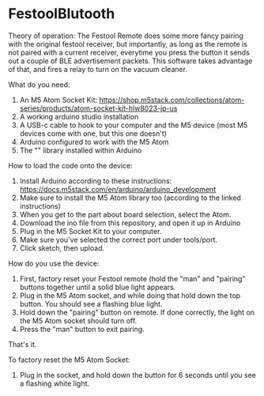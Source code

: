 # FestoolBlutooth

Theory of operation:
The Festool Remote does some more fancy pairing with the original festool receiver, but importantly, as long as the remote is not paired with a current receiver, everytime you press the button it sends out a couple of BLE advertisement packets. This software takes advantage of that, and fires a relay to turn on the vacuum cleaner.

What do you need:

1. An M5 Atom Socket Kit: https://shop.m5stack.com/collections/atom-series/products/atom-socket-kit-hlw8023-jp-us
2. A working arduino studio installation
3. A USB-c cable to hook to your computer and the M5 device (most M5 devices come with one, but this one doesn't)
4. Arduino configured to work with the M5 Atom
5. The "" library installed within Arduino


How to load the code onto the device:

1. Install Arduino according to these instructions: https://docs.m5stack.com/en/arduino/arduino_development
2. Make sure to install the M5 Atom library too (according to the linked instructions)
3. When you get to the part about board selection, select the Atom.
4. Download the ino file from this repository, and open it up in Arduino
5. Plug in the M5 Socket Kit to your computer.
6. Make sure you've selected the correct port under tools/port.
7. Click sketch, then upload.

How do you use the device:

1. First, factory reset your Festool remote (hold the "man" and "pairing" buttons together until a solid blue light appears. 
2. Plug in the M5 Atom socket, and while doing that hold down the top button. You should see a flashing blue light.
3. Hold down the "pairing" button on remote. If done correctly, the light on the M5 Atom socket should turn off. 
4. Press the "man" button to exit pairing. 

That's it. 

To factory reset the M5 Atom Socket:

1. Plug in the socket, and hold down the button for 6 seconds until you see a flashing white light. 

